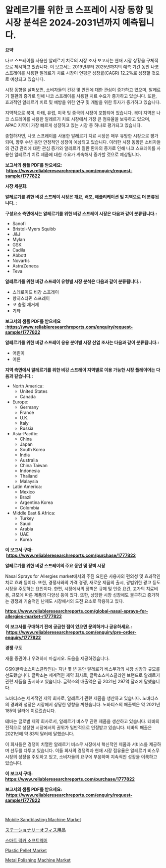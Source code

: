 <p><h1>알레르기를 위한 코 스프레이 시장 동향 및 시장 분석은 2024-2031년까지 예측됩니다.</h1></p><p><strong>요약</strong></p>
<p><p>나코 스프레이를 사용한 알레르기 치료의 시장 조사 보고서는 현재 시장 상황을 구체적으로 제시하고 있습니다. 이 보고서는 2019년부터 2025년까지의 예측 기간 동안 나코 스프레이를 사용한 알레르기 치료 시장이 연평균 성장률(CAGR) 12.2%로 성장할 것으로 예상되고 있습니다.</p><p>시장 동향을 살펴보면, 소비자들의 건강 및 안전에 대한 관심이 증가하고 있으며, 알레르기 질환의 증가로 인해 나코 스프레이를 사용한 치료 수요가 증가하고 있습니다. 또한, 효과적인 알레르기 치료 및 예방을 위한 연구 및 개발을 위한 투자가 증가하고 있습니다.</p><p>지역적으로 북미, 아태, 유럽, 미국 및 중국의 시장이 포함되어 있습니다. 북미 지역은 나코 스프레이를 사용한 알레르기 치료 시장에서 가장 큰 점유율을 보유하고 있으며, APAC 지역이 가장 빠르게 성장하고 있는 시장 중 하나로 평가되고 있습니다.</p><p>종합하자면, 나코 스프레이를 사용한 알레르기 치료 시장은 매우 유망한 시장으로 평가되며, 향후 수년 동안 안정적인 성장이 예상되고 있습니다. 이러한 시장 동향은 소비자들의 건강 관리에 대한 관심 증가와 알레르기 질환 환자의 증가로 인해 나코 스프레이를 사용한 알레르기 치료 제품에 대한 수요가 계속해서 증가할 것으로 예상됩니다.</p></p>
<p><strong>보고서의 샘플 PDF를 받으세요: &nbsp;<a href="https://www.reliableresearchreports.com/enquiry/request-sample/1777822">https://www.reliableresearchreports.com/enquiry/request-sample/1777822</a></strong></p>
<p><strong>시장 세분화:</strong></p>
<p><strong> 알레르기를 위한 비강 스프레이 시장은 개요, 배포, 애플리케이션 및 지역으로 더 분류됩니다. :</strong></p>
<p><strong>구성요소 측면에서는 알레르기를 위한 비강 스프레이 시장은 다음과 같이 분류됩니다.:</strong></p>
<p><ul><li>Sanofi</li><li>Bristol-Myers Squibb</li><li>J&J</li><li>Mylan</li><li>GSK</li><li>Cadila</li><li>Abbott</li><li>Novartis</li><li>AstraZeneca</li><li>Teva</li></ul></p>
<p><strong> 알레르기를 위한 비강 스프레이 유형별 시장 분석은 다음과 같이 분류됩니다.:</strong></p>
<p><ul><li>스테로이드 비강 스프레이</li><li>항히스타민 스프레이</li><li>코 충혈 제거제</li><li>기타</li></ul></p>
<p><strong>보고서의 샘플 PDF를 받으세요 :<a href="https://www.reliableresearchreports.com/enquiry/request-sample/1777822">https://www.reliableresearchreports.com/enquiry/request-sample/1777822</a></strong></p>
<p><strong> 알레르기를 위한 비강 스프레이 응용 분야별 시장 산업 조사는 다음과 같이 분류됩니다.:</strong></p>
<p><ul><li>어린이</li><li>어른</li></ul></p>
<p><strong>지역 측면에서 알레르기를 위한 비강 스프레이 지역별로 이용 가능한 시장 플레이어는 다음과 같습니다.:</strong></p>
<p><ul>
    <li>
        North America:
        <ul>
            <li>United States</li>
            <li>Canada</li>
        </ul>
    </li>
    <li>
        Europe:
        <ul>
            <li>Germany</li>
            <li>France</li>
            <li>U.K.</li>
            <li>Italy</li>
            <li>Russia</li>
        </ul>
    </li>
    <li>
        Asia-Pacific:
        <ul>
            <li>China</li>
            <li>Japan</li>
            <li>South Korea</li>
            <li>India</li>
            <li>Australia</li>
            <li>China Taiwan</li>
            <li>Indonesia</li>
            <li>Thailand</li>
            <li>Malaysia</li>
        </ul>
    </li>
    <li>
        Latin America:
        <ul>
            <li>Mexico</li>
            <li>Brazil</li>
            <li>Argentina Korea</li>
            <li>Colombia</li>
        </ul>
    </li>
    <li>
        Middle East & Africa:
        <ul>
            <li>Turkey</li>
            <li>Saudi</li>
            <li>Arabia</li>
            <li>UAE</li>
            <li>Korea</li>
        </ul>
    </li>
    </ul></p>
<p><strong>이 보고서 구매: &nbsp;<a href="https://www.reliableresearchreports.com/purchase/1777822">https://www.reliableresearchreports.com/purchase/1777822</a></strong></p>
<p><strong>알레르기를 위한 비강 스프레이의 주요 동인 및 장벽 시장</strong></p>
<p><p>Nasal Sprays for Allergies market에서의 주된 요인은 사용자의 편의성 및 효과적인 치료 효과 등이다. 또한, 경쟁사와의 가격 경쟁, 새로운 제품의 출시, 광범위한 광고 등도 시장을 주도하는 요인이다. 한편, 시장에서의 장벽은 규제 및 인증 요건, 고가의 치료비용, 규모에 따른 제품의 다양성 등이 있다. 또한, 상당한 시장 성장에도 불구하고 증가하는 경쟁과 기술적인 난제도 시장에서의 도전 요소로 작용하고 있다.</p></p>
<p><strong><a href="https://www.reliableresearchreports.com/global-nasal-sprays-for-allergies-market-r1777822">https://www.reliableresearchreports.com/global-nasal-sprays-for-allergies-market-r1777822</a></strong></p>
<p><strong>이 보고서를 구매하기 전에 궁금한 점이 있으면 문의하거나 공유하세요.: &nbsp;<a href="https://www.reliableresearchreports.com/enquiry/pre-order-enquiry/1777822">https://www.reliableresearchreports.com/enquiry/pre-order-enquiry/1777822</a></strong></p>
<p><strong>경쟁 구도</strong></p>
<p><p>재물 증권이나 우려하지 마십시오. 도움을 제공하겠습니다.</p><p>GSK(글락소스미스클라인)는 지난 몇 년 동안 알레르기 비스무과의 시장 성장과 규모를 선도했습니다. 글락소는 세계적인 제약 회사로, 글락소스미스클라인 브랜드로 알레르기 관련 제품을 출시하고 있습니다. 글락소의 매출액은 곧 2021년 297억 달러에 달했습니다.</p><p>노바티스는 세계적인 제약 회사로, 알레르기 관련 제품을 생산하고 있습니다. 노바티스의 경과와 성장은 시장에서 상당한 영향을 끼쳤습니다. 노바티스의 매출액은 약 2021년 185억 달러에 이르렀습니다.</p><p>테바는 글로벌 제약 회사로서, 알레르기 비스무 관련 제품을 생산하고 있습니다. 테바의 전적으로 성장한 시장에서의 권위가 일반적으로 인정받고 있습니다. 테바의 매출은 2021년에 약 83억 달러에 달했습니다.</p><p>이 회사들은 경쟁이 치열한 알레르기 비스무 시장에서 혁신적인 제품과 서비스를 제공하며 선두를 다투고 있습니다. 이들 회사의 경쟁력과 현재 시장 점유율은 알레르기 비스무 시장의 성장을 주도하고 있고, 소비자들의 요구에 부응하며 지속적인 성장을 이룩하고 있습니다.</p></p>
<p><strong>이 보고서 구매: &nbsp; <a href="https://www.reliableresearchreports.com/purchase/1777822">https://www.reliableresearchreports.com/purchase/1777822</a></strong></p>
<p><strong>보고서의 샘플 PDF를 받으세요: &nbsp;<a href="https://www.reliableresearchreports.com/enquiry/request-sample/1777822">https://www.reliableresearchreports.com/enquiry/request-sample/1777822</a></strong><strong></strong></p>
<p>&nbsp;</p>
<p><p><a href="https://github.com/angelajermaine/Market-Research-Report-List-2/blob/main/mobile-sandblasting-machine-market.md">Mobile Sandblasting Machine Market</a></p><p><a href="https://github.com/ReganWisoky2023/Market-Research-Report-List-1/blob/main/577137728706.md">ステーショナリーオフィス用品</a></p><p><a href="https://github.com/vsr06p4p49/Market-Research-Report-List-1/blob/main/561271126285.md">스마트 락커 소프트웨어</a></p><p><a href="https://issuu.com/reportprime-2/docs/plastic-pellet-market-size-2030.pptx">Plastic Pellet Market</a></p><p><a href="https://github.com/provorikovar/Market-Research-Report-List-4/blob/main/metal-polishing-machine-market.md">Metal Polishing Machine Market</a></p></p>